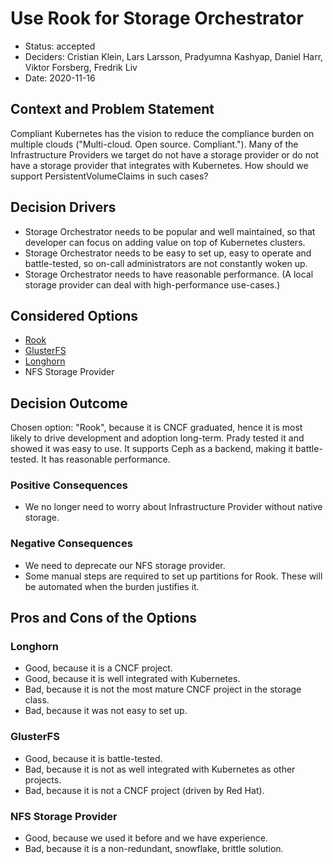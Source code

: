# Use Rook for Storage Orchestrator

- Status: accepted
- Deciders: Cristian Klein, Lars Larsson, Pradyumna Kashyap, Daniel Harr, Viktor Forsberg, Fredrik Liv
- Date: 2020-11-16

## Context and Problem Statement

Compliant Kubernetes has the vision to reduce the compliance burden on multiple clouds ("Multi-cloud. Open source. Compliant."). Many of the Infrastructure Providers we target do not have a storage provider or do not have a storage provider that integrates with Kubernetes. How should we support PersistentVolumeClaims in such cases?

## Decision Drivers

- Storage Orchestrator needs to be popular and well maintained, so that developer can focus on adding value on top of Kubernetes clusters.
- Storage Orchestrator needs to be easy to set up, easy to operate and battle-tested, so on-call administrators are not constantly woken up.
- Storage Orchestrator needs to have reasonable performance. (A local storage provider can deal with high-performance use-cases.)

## Considered Options

- [Rook](https://rook.io)
- [GlusterFS](https://www.gluster.org/)
- [Longhorn](https://longhorn.io/)
- NFS Storage Provider

## Decision Outcome

Chosen option: "Rook", because it is CNCF graduated, hence it is most likely to drive development and adoption long-term. Prady tested it and showed it was easy to use. It supports Ceph as a backend, making it battle-tested. It has reasonable performance.

### Positive Consequences

- We no longer need to worry about Infrastructure Provider without native storage.

### Negative Consequences

- We need to deprecate our NFS storage provider.
- Some manual steps are required to set up partitions for Rook. These will be automated when the burden justifies it.

## Pros and Cons of the Options <!-- optional -->

### Longhorn

- Good, because it is a CNCF project.
- Good, because it is well integrated with Kubernetes.
- Bad, because it is not the most mature CNCF project in the storage class.
- Bad, because it was not easy to set up.

### GlusterFS

- Good, because it is battle-tested.
- Bad, because it is not as well integrated with Kubernetes as other projects.
- Bad, because it is not a CNCF project (driven by Red Hat).

### NFS Storage Provider

- Good, because we used it before and we have experience.
- Bad, because it is a non-redundant, snowflake, brittle solution.
